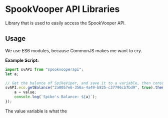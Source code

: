 # SpookVooper API Libraries

Library that is used to easily access the SpookVooper API.

## Usage

We use ES6 modules, because CommonJS makes me want to cry.

**Example Script:**

```js
import svAPI from "spookvooperapi";
let a;

// Get the balance of SpikeViper, and save it to a variable, then console.log it with a prefix
svAPI.eco.getBalance("2a0057e6-356a-4a49-b825-c37796cb7bd9", true).then(value => {
    a = value;
    console.log(`Spike's Balance: ${a}`);
});
```

The value variable is what the 
